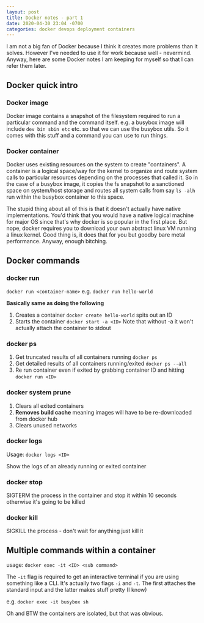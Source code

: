 ```yaml
---
layout: post
title: Docker notes - part 1
date: 2020-04-30 23:04 -0700
categories: docker devops deployment containers
---
```


I am not a big fan of Docker because I think it creates more problems than it solves. However I've needed to use it for work because well - nevermind. Anyway, here are some Docker notes I am keeping for myself so that I can refer them later.


## Docker quick intro

### Docker image
Docker image contains a snapshot of the filesystem required to run a particular command and the command itself. e.g. a busybox image will include `dev bin sbin etc` etc. so that we can use the busybox utils. So it comes with this stuff and a command you can use to run things.

### Docker container
Docker uses existing resources on the system to create "containers". A container is a logical space/way for the kernel to organize and route system calls to particular resources depending on the processes that called it. So in the case of a busybox image, it copies the fs snapshot to a sanctioned space on system/host storage and routes all system calls from say `ls -alh` run within the busybox container to this space. 

The stupid thing about all of this is that it doesn't actually have native implementations. You'd think that you would have a native logical machine for major OS since that's why docker is so popular in the first place. But nope, docker requires you to download your own abstract linux VM running a linux kernel. Good thing is, it does that for you but goodby bare metal performance. Anyway, enough bitching.


## Docker commands

### docker run

`docker run <container-name>`
e.g. `docker run hello-world`

**Basically same as doing the following**

1. Creates a container `docker create hello-world` spits out an ID
2. Starts the container `docker start -a <ID>` Note that without -a it won't actually attach the container to stdout

### docker ps

1. Get truncated results of all containers running `docker ps`
2. Get detailed results of all containers running/exited `docker ps --all`
3. Re run container even if exited by grabbing container ID and hitting `docker run <ID>`


### docker system prune

1. Clears all exited containers
2. **Removes build cache** meaning images will have to be re-downloaded from docker hub
3. Clears unused networks


### docker logs

Usage: `docker logs <ID>`

Show the logs of an already running or exited container

### docker stop

SIGTERM the process in the container and stop it within 10 seconds otherwise it's going to be killed

### docker kill

SIGKILL the process - don't wait for anything just kill it


## Multiple commands within a container

usage: `docker exec -it <ID> <sub command>`

The `-it` flag is required to get an interactive terminal if you are using something like a CLI. It's actually two flags `-i` and `-t`. The first attaches the standard input and the latter makes stuff pretty (I know)

e.g. `docker exec -it busybox sh`

Oh and BTW the containers are isolated, but that was obvious.